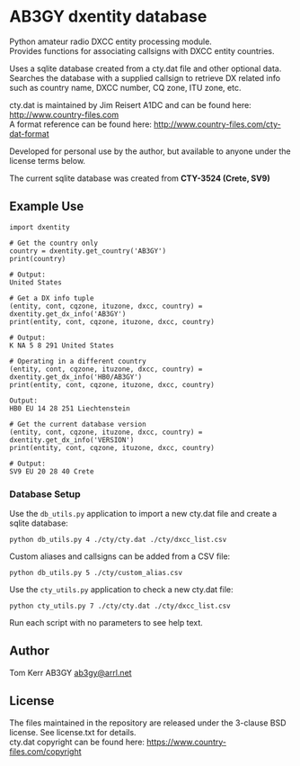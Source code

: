 # AB3GY dxentity database
Python amateur radio DXCC entity processing module.  
Provides functions for associating callsigns with DXCC entity countries.  

Uses a sqlite database created from a cty.dat file and other optional data.  
Searches the database with a supplied callsign to retrieve DX related info 
such as country name, DXCC number, CQ zone, ITU zone, etc.

cty.dat is maintained by Jim Reisert A1DC and can be found here: http://www.country-files.com  
A format reference can be found here:  http://www.country-files.com/cty-dat-format  

Developed for personal use by the author, but available to anyone under the license terms below.  

The current sqlite database was created from **CTY-3524 (Crete, SV9)**  

## Example Use

```
import dxentity

# Get the country only
country = dxentity.get_country('AB3GY')
print(country)

# Output:  
United States  
```

```
# Get a DX info tuple
(entity, cont, cqzone, ituzone, dxcc, country) = dxentity.get_dx_info('AB3GY')
print(entity, cont, cqzone, ituzone, dxcc, country)

# Output:  
K NA 5 8 291 United States   
```

```
# Operating in a different country
(entity, cont, cqzone, ituzone, dxcc, country) = dxentity.get_dx_info('HB0/AB3GY')
print(entity, cont, cqzone, ituzone, dxcc, country)

Output:  
HB0 EU 14 28 251 Liechtenstein  
```

```
# Get the current database version
(entity, cont, cqzone, ituzone, dxcc, country) = dxentity.get_dx_info('VERSION')
print(entity, cont, cqzone, ituzone, dxcc, country)

# Output:   
SV9 EU 20 28 40 Crete  
```

### Database Setup
Use the `db_utils.py` application to import a new cty.dat file and create a sqlite database:
```
python db_utils.py 4 ./cty/cty.dat ./cty/dxcc_list.csv  
```
Custom aliases and callsigns can be added from a CSV file:
```
python db_utils.py 5 ./cty/custom_alias.csv  
```

Use the `cty_utils.py` application to check a new cty.dat file:
```
python cty_utils.py 7 ./cty/cty.dat ./cty/dxcc_list.csv  
```

Run each script with no parameters to see help text.  

 
## Author
Tom Kerr AB3GY
ab3gy@arrl.net

## License
The files maintained in the repository are released under the 3-clause BSD license.
See license.txt for details.  
cty.dat copyright can be found here: https://www.country-files.com/copyright  
